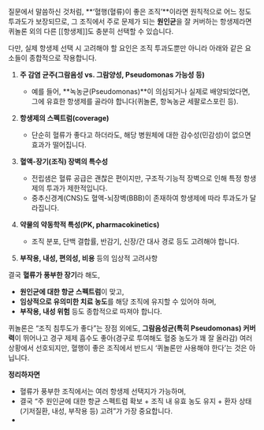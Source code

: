 질문에서 말씀하신 것처럼, **‘혈행(혈류)이 좋은 조직’**이라면 원칙적으로 어느 정도 투과도가 보장되므로, 그 조직에서 주로 문제가 되는 **원인균**을 잘 커버하는 항생제라면 퀴놀론 외의 다른 [[항생제]]도 충분히 선택할 수 있습니다.

다만, 실제 항생제 선택 시 고려해야 할 요인은 조직 투과도뿐만 아니라 아래와 같은 요소들이 종합적으로 작용합니다.

1. **주 감염 균주(그람음성 vs. 그람양성, Pseudomonas 가능성 등)**
    
    - 예를 들어, **녹농균(Pseudomonas)**이 의심되거나 실제로 배양되었다면, 그에 유효한 항생제를 골라야 합니다(퀴놀론, 항녹농균 세팔로스포린 등).
2. **항생제의 스펙트럼(coverage)**
    
    - 단순히 혈류가 좋다고 하더라도, 해당 병원체에 대한 감수성(민감성)이 없으면 효과가 떨어집니다.
3. **혈액-장기(조직) 장벽의 특수성**
    
    - 전립샘은 혈류 공급은 괜찮은 편이지만, 구조적·기능적 장벽으로 인해 특정 항생제의 투과가 제한적입니다.
    - 중추신경계(CNS)도 혈액-뇌장벽(BBB)이 존재하여 항생제에 따라 투과도가 달라집니다.
4. **약물의 약동학적 특성(PK, pharmacokinetics)**
    
    - 조직 분포, 단백 결합률, 반감기, 신장/간 대사 경로 등도 고려해야 합니다.
5. **부작용, 내성, 편의성, 비용** 등의 임상적 고려사항
    

결국 **혈류가 풍부한 장기**라 해도,

- **원인균에 대한 항균 스펙트럼**이 맞고,
- **임상적으로 유의미한 치료 농도**를 해당 조직에 유지할 수 있어야 하며,
- **부작용, 내성 위험** 등도 종합적으로 따져야 합니다.

퀴놀론은 “조직 침투도가 좋다”는 장점 외에도, **그람음성균(특히 Pseudomonas) 커버력**이 뛰어나고 경구 제제 흡수도 좋아(경구로 투여해도 혈중 농도가 꽤 잘 올라감) 여러 상황에서 선호되지만, 혈행이 좋은 조직에서 반드시 ‘퀴놀론만 사용해야 한다’는 것은 아닙니다.

**정리하자면**

- 혈류가 풍부한 조직에서는 여러 항생제 선택지가 가능하며,
- 결국 “주 원인균에 대한 항균 스펙트럼 확보 + 조직 내 유효 농도 유지 + 환자 상태(기저질환, 내성, 부작용 등) 고려”가 가장 중요합니다.
- 